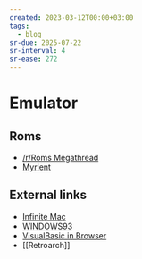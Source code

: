 ```yaml
---
created: 2023-03-12T00:00+03:00
tags:
  - blog
sr-due: 2025-07-22
sr-interval: 4
sr-ease: 272
---
```


# Emulator

## Roms

- [/r/Roms Megathread](https://r-roms.github.io/)
- [Myrient](https://myrient.erista.me/files/No-Intro/Nintendo%20-%20Nintendo%20Entertainment%20System%20(Headered)/)

## External links

- [Infinite Mac](https://macos8.app/)
- [WINDOWS93](http://www.windows93.net/)
- [VisualBasic in Browser](https://bandysc.github.io/AvaloniaVisualBasic6/)
- [[Retroarch]]
